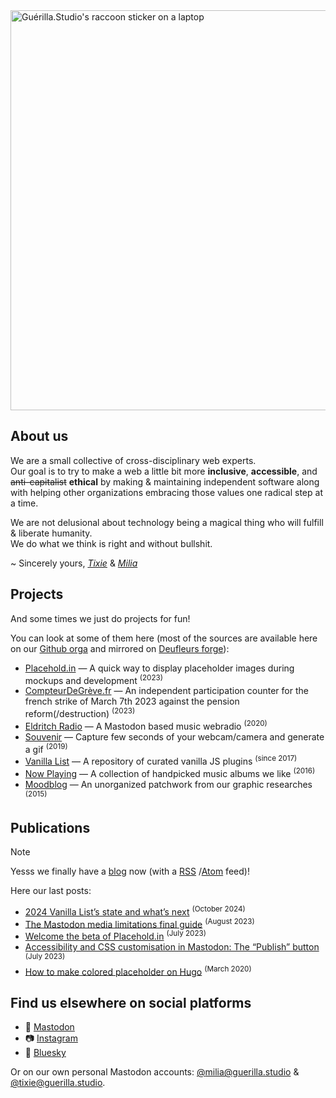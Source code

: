 <img width="640" alt="Guérilla.Studio's raccoon sticker on a laptop" src="https://github.com/user-attachments/assets/4cfc41d5-d56e-4272-8c6d-fa3cc6de8d05">


## About us

We are a small collective of cross-disciplinary web experts.\
Our goal is to try to make a web a little bit more **inclusive**, **accessible**, and ~~anti-capitalist~~ **ethical** by making & maintaining independent software along with helping other organizations embracing those values one radical step at a time.

We are not delusional about technology being a magical thing who will fulfill & liberate humanity.\
We do what we think is right and without bullshit.

~ Sincerely yours, *[Tixie](https://github.com/TixieSalander)* & *[Milia](https://github.com/wryk)* 

## Projects 

And some times we just do projects for fun!

You can look at some of them here (most of the sources are available here on our [Github orga](https://github.com/GuerillaStudio) and mirrored on [Deufleurs forge](https://git.deuxfleurs.fr/GuerillaStudio)):

*   [Placehold.in](https://placehold.in/?from=gh-readme-guerilla) — A quick way to display placeholder images during mockups and development <sup>(2023)</sup>
*   [CompteurDeGrève.fr](https://compteurdegreve.fr) — An independent participation counter for the french strike of March 7th 2023 against the pension reform(/destruction) <sup>(2023)</sup>
*   [Eldritch Radio](https://radio.eldritch.cafe) — A Mastodon based music webradio <sup>(2020)</sup>
*   [Souvenir](https://souvenir.cam) — Capture few seconds of your webcam/camera and generate a gif <sup>(2019)</sup>
*   [Vanilla List](https://vanillalist.top/?from=gh-readme-guerilla) — A repository of curated vanilla JS plugins <sup>(since 2017)</sup>
*   [Now Playing](https://music.guerilla.studio/?from=gh-readme-guerilla) — A collection of handpicked music albums we like <sup>(2016)</sup>
*   [Moodblog](https://inspiration.guerilla.studio/?from=gh-readme-guerilla) — An unorganized patchwork from our graphic researches <sup>(2015)</sup>

## Publications 
> [!NOTE]
> Yesss we finally have a [blog](https://guerilla.studio/blog/?from=gh-readme-guerilla) now (with a [RSS](https://guerilla.studio/feed/feed.json)
/[Atom](https://guerilla.studio/feed/feed.xml) feed)!
>
> Here our last posts:

* [2024 Vanilla List’s state and what’s next](https://guerilla.studio/blog/2024-vanilla-list-state-and-whats-next/?from=gh-readme-guerilla) <sup>(October 2024)</sup>
* [The Mastodon media limitations final guide](https://guerilla.studio/blog/mastodon-media-upload-limits/?from=gh-readme-guerilla) <sup>(August 2023)</sup>
* [Welcome the beta of Placehold.in](https://guerilla.studio/blog/welcome-placeholdin-beta/?from=gh-readme-guerilla) <sup>(July 2023)</sup>
* [Accessibility and CSS customisation in Mastodon: The “Publish” button](https://guerilla.studio/blog/accessibility-css-customisation-mastodon-publish-button/?from=gh-readme-guerilla) <sup>(July 2023)</sup>
* [How to make colored placeholder on Hugo](https://guerilla.studio/blog/make-colored-placeholder-hugo/?from=gh-readme-guerilla/?from=gh-readme-guerilla) <sup>(March 2020)</sup>

## Find us elsewhere on social platforms

*   🐘 [Mastodon](https://mastodon.guerilla.studio/@GuerillaHQ)
*   📷 [Instagram](https://instagram.com/guerilla.studio_)
*   🦋 [Bluesky](https://bsky.app/profile/guerilla.studio)

Or on our own personal Mastodon accounts: [@milia@guerilla.studio](https://mastodon.guerilla.studio/@milia) & [@tixie@guerilla.studio](https://mastodon.guerilla.studio/@tixie). 
